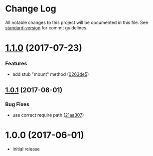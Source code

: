 # Change Log
 
All notable changes to this project will be documented in this file. See [standard-version](https://github.com/conventional-changelog/standard-version) for commit guidelines.
 
<a name="1.1.0"></a>
# [1.1.0](https://github.com/nodecg/mock-nodecg/compare/v1.0.1...v1.1.0) (2017-07-23)
 
 
### Features
 
* add stub "mount" method ([0263de5](https://github.com/nodecg/mock-nodecg/commit/0263de5))
 
 
 
<a name="1.0.1"></a>
## [1.0.1](https://github.com/nodecg/mock-nodecg/compare/v1.0.0...v1.0.1) (2017-06-01)
 
 
### Bug Fixes
 
* use correct require path ([21aa307](https://github.com/nodecg/mock-nodecg/commit/21aa307))
 
 
 
<a name="1.0.0"></a>
# 1.0.0 (2017-06-01)
 
- Initial release
